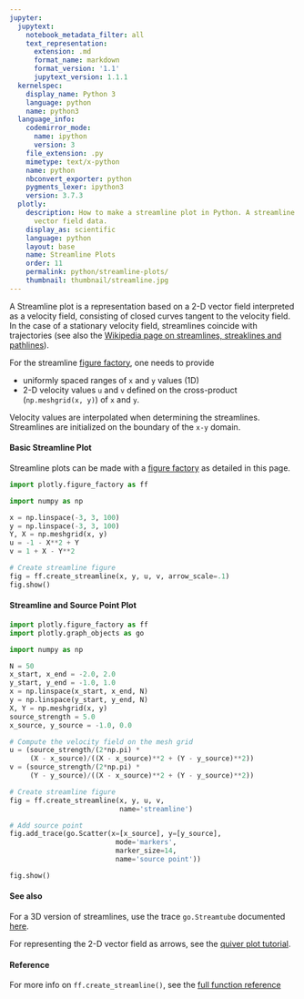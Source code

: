 ```yaml
---
jupyter:
  jupytext:
    notebook_metadata_filter: all
    text_representation:
      extension: .md
      format_name: markdown
      format_version: '1.1'
      jupytext_version: 1.1.1
  kernelspec:
    display_name: Python 3
    language: python
    name: python3
  language_info:
    codemirror_mode:
      name: ipython
      version: 3
    file_extension: .py
    mimetype: text/x-python
    name: python
    nbconvert_exporter: python
    pygments_lexer: ipython3
    version: 3.7.3
  plotly:
    description: How to make a streamline plot in Python. A streamline plot displays
      vector field data.
    display_as: scientific
    language: python
    layout: base
    name: Streamline Plots
    order: 11
    permalink: python/streamline-plots/
    thumbnail: thumbnail/streamline.jpg
---
```


A Streamline plot is a representation based on a 2-D vector field interpreted as a velocity field, consisting of closed curves tangent to the velocity field. In the case of a stationary velocity field, streamlines coincide with trajectories (see also the [Wikipedia page on streamlines, streaklines and pathlines](https://en.wikipedia.org/wiki/Streamlines,_streaklines,_and_pathlines)).

For the streamline [figure factory](figure-factories.md), one needs to provide
- uniformly spaced ranges of `x` and `y` values (1D)
- 2-D velocity values `u` and `v` defined on the cross-product (`np.meshgrid(x, y)`) of `x` and `y`.

Velocity values are interpolated when determining the streamlines. Streamlines are initialized on the boundary of the `x-y` domain.

#### Basic Streamline Plot

Streamline plots can be made with a [figure factory](figure-factories.md) as detailed in this page.

```python
import plotly.figure_factory as ff

import numpy as np

x = np.linspace(-3, 3, 100)
y = np.linspace(-3, 3, 100)
Y, X = np.meshgrid(x, y)
u = -1 - X**2 + Y
v = 1 + X - Y**2

# Create streamline figure
fig = ff.create_streamline(x, y, u, v, arrow_scale=.1)
fig.show()
```

#### Streamline and Source Point Plot

```python
import plotly.figure_factory as ff
import plotly.graph_objects as go

import numpy as np

N = 50
x_start, x_end = -2.0, 2.0
y_start, y_end = -1.0, 1.0
x = np.linspace(x_start, x_end, N)
y = np.linspace(y_start, y_end, N)
X, Y = np.meshgrid(x, y)
source_strength = 5.0
x_source, y_source = -1.0, 0.0

# Compute the velocity field on the mesh grid
u = (source_strength/(2*np.pi) *
     (X - x_source)/((X - x_source)**2 + (Y - y_source)**2))
v = (source_strength/(2*np.pi) *
     (Y - y_source)/((X - x_source)**2 + (Y - y_source)**2))

# Create streamline figure
fig = ff.create_streamline(x, y, u, v,
                           name='streamline')

# Add source point
fig.add_trace(go.Scatter(x=[x_source], y=[y_source],
                          mode='markers',
                          marker_size=14,
                          name='source point'))

fig.show()
```

#### See also

For a 3D version of streamlines, use the trace `go.Streamtube` documented [here](streamtube-plot.md).

For representing the 2-D vector field as arrows, see the [quiver plot tutorial](quiver-plots.md).


#### Reference

For more info on `ff.create_streamline()`, see the [full function reference](https://plotly.com/python-api-reference/generated/plotly.figure_factory.create_streamline.html)